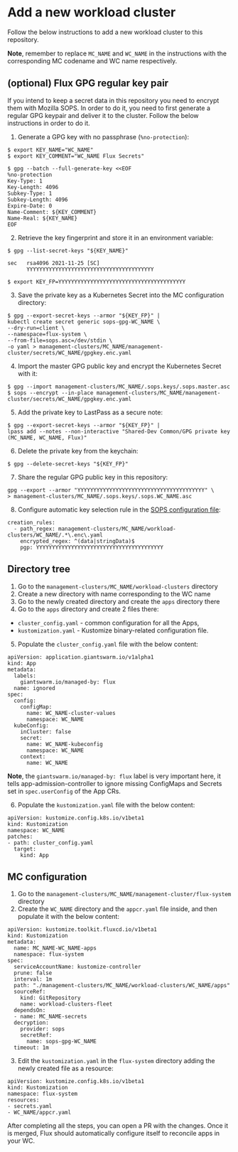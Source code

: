 # Add a new workload cluster

Follow the below instructions to add a new workload cluster to this repository.

**Note**, remember to replace `MC_NAME` and `WC_NAME` in the instructions with the corresponding MC codename and WC name respectively.

## (optional) Flux GPG regular key pair

If you intend to keep a secret data in this repository you need to encrypt them with Mozilla SOPS. In order to do it, you need to first generate a regular GPG keypair and deliver it to the cluster. Follow the below instructions in order to do it.

1. Generate a GPG key with no passphrase (`%no-protection`):

```
$ export KEY_NAME="WC_NAME"
$ export KEY_COMMENT="WC_NAME Flux Secrets"

$ gpg --batch --full-generate-key <<EOF
%no-protection
Key-Type: 1
Key-Length: 4096
Subkey-Type: 1
Subkey-Length: 4096
Expire-Date: 0
Name-Comment: ${KEY_COMMENT}
Name-Real: ${KEY_NAME}
EOF
```

2. Retrieve the key fingerprint and store it in an environment variable:

```
$ gpg --list-secret-keys "${KEY_NAME}"

sec   rsa4096 2021-11-25 [SC]
      YYYYYYYYYYYYYYYYYYYYYYYYYYYYYYYYYYYYYYYY

$ export KEY_FP=YYYYYYYYYYYYYYYYYYYYYYYYYYYYYYYYYYYYYYYY
```

3. Save the private key as a Kubernetes Secret into the MC configuration directory:

```
$ gpg --export-secret-keys --armor "${KEY_FP}" |
kubectl create secret generic sops-gpg-WC_NAME \
--dry-run=client \
--namespace=flux-system \
--from-file=sops.asc=/dev/stdin \
-o yaml > management-clusters/MC_NAME/management-cluster/secrets/WC_NAME/gpgkey.enc.yaml
```

4. Import the master GPG public key and encrypt the Kubernetes Secret with it:

```
$ gpg --import management-clusters/MC_NAME/.sops.keys/.sops.master.asc
$ sops --encrypt --in-place management-clusters/MC_NAME/management-cluster/secrets/WC_NAME/gpgkey.enc.yaml
```

5. Add the private key to LastPass as a secure note:

```
$ gpg --export-secret-keys --armor "${KEY_FP}" |
lpass add --notes --non-interactive "Shared-Dev Common/GPG private key (MC_NAME, WC_NAME, Flux)"
```

6. Delete the private key from the keychain:

```
$ gpg --delete-secret-keys "${KEY_FP}"
```

7. Share the regular GPG public key in this repository:

```
gpg --export --armor "YYYYYYYYYYYYYYYYYYYYYYYYYYYYYYYYYYYYYYYY" \
> management-clusters/MC_NAME/.sops.keys/.sops.WC_NAME.asc
```

8. Configure automatic key selection rule in the [SOPS configuration file](../.sops.yaml):

```
creation_rules:
  - path_regex: management-clusters/MC_NAME/workload-clusters/WC_NAME/.*\.enc\.yaml
    encrypted_regex: ^(data|stringData)$
    pgp: YYYYYYYYYYYYYYYYYYYYYYYYYYYYYYYYYYYYYYYY
```

## Directory tree

1. Go to the `management-clusters/MC_NAME/workload-clusters` directory
2. Create a new directory with name corresponding to the WC name
3. Go to the newly created directory and create the `apps` directory there
4. Go to the `apps` directory and create 2 files there:
* `cluster_config.yaml` - common configuration for all the Apps,
* `kustomization.yaml` - Kustomize binary-related configuration file.
5. Populate the `cluster_config.yaml` file with the below content:

```
apiVersion: application.giantswarm.io/v1alpha1
kind: App
metadata:
  labels:
    giantswarm.io/managed-by: flux
  name: ignored
spec:
  config:
    configMap:
      name: WC_NAME-cluster-values
      namespace: WC_NAME
  kubeConfig:
    inCluster: false
    secret:
      name: WC_NAME-kubeconfig
      namespace: WC_NAME
    context:
      name: WC_NAME
```

**Note**, the `giantswarm.io/managed-by: flux` label is very important here, it tells app-admission-controller to ignore missing ConfigMaps and Secrets set in `spec.userConfig` of the App CRs.

6. Populate the `kustomization.yaml` file with the below content:

```
apiVersion: kustomize.config.k8s.io/v1beta1
kind: Kustomization
namespace: WC_NAME
patches:
- path: cluster_config.yaml
  target:
    kind: App
```

## MC configuration

1. Go to the `management-clusters/MC_NAME/management-cluster/flux-system` directory
2. Create the `WC_NAME` directory and the `appcr.yaml` file inside, and then populate it with the below content:

```
apiVersion: kustomize.toolkit.fluxcd.io/v1beta1
kind: Kustomization
metadata:
  name: MC_NAME-WC_NAME-apps
  namespace: flux-system
spec:
  serviceAccountName: kustomize-controller
  prune: false
  interval: 1m
  path: "./management-clusters/MC_NAME/workload-clusters/WC_NAME/apps"
  sourceRef:
    kind: GitRepository
    name: workload-clusters-fleet
  dependsOn:
  - name: MC_NAME-secrets
  decryption:
    provider: sops
    secretRef:
      name: sops-gpg-WC_NAME
  timeout: 1m
```

3. Edit the `kustomization.yaml` in the `flux-system` directory adding the newly created file as a resource:

```
apiVersion: kustomize.config.k8s.io/v1beta1
kind: Kustomization
namespace: flux-system
resources:
- secrets.yaml
- WC_NAME/appcr.yaml

```

After completing all the steps, you can open a PR with the changes. Once it is merged, Flux should automatically configure itself to reconcile apps in your WC.
